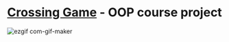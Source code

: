 # [Crossing Game](https://www.youtube.com/watch?v=zDcCAftX_Ec&t=153s) - OOP course project
![ezgif com-gif-maker](https://user-images.githubusercontent.com/83217673/153833368-d15e4e91-6fff-4b01-8452-52c0618815b2.gif)
